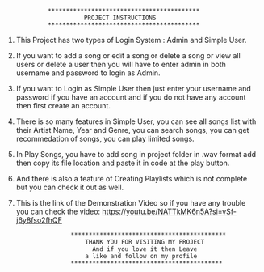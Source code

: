                 ******************************************
                          PROJECT INSTRUCTIONS
                ******************************************

1. This Project has two types of Login System : Admin and Simple User.

2. If you want to add a song or edit a song or delete a song or view all users or
   delete a user then you will have to enter admin in both username and password to login as Admin.
  
3. If you want to Login as Simple User then just enter your username and password if you have an
   account and if you do not have any account then first create an account.

4. There is so many features in Simple User, you can see all songs list with their Artist Name, Year and Genre,
   you can search songs, you can get recommedation of songs, you can play limited songs.

5. In Play Songs, you have to add song in project folder in .wav format add then copy its file location
   and paste it in code at the play button.

6. And there is also a feature of Creating Playlists which is not complete but you can check it out as well.

7. This is the link of the Demonstration Video so if you have any trouble you can check the video:
   https://youtu.be/NATTkMK6n5A?si=vSf-j6y8fso2fhQF

                      *******************************************
                          THANK YOU FOR VISITING MY PROJECT
                            And if you love it then Leave
                          a like and follow on my profile
                      ******************************************
